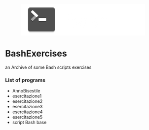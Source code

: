 <center>
<a href="https://github.com/SebastianoFrancia/AssemblyExercises/"><img width="80%" alt="C#" src="./.assets/gh-readme-header.png" /></a>
</center>

# BashExercises
an Archive of some Bash scripts exercises

### List of programs
- AnnoBisestile
- esercitazione1
- esercitazione2
- esercitazione3
- esercitazione4
- esercitazione5
- script Bash base
